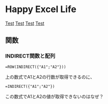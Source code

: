 # Happy Excel Life

[Test](/test.md)
[Test](/docs/test.md)
[Test](test.md)
[Test](docs/test.md)

## 関数

### INDIRECT関数と配列

`=ROW(INDIRECT({"A1";"A2"}))`

上の数式でA1とA2の行数が取得できるのに、

`=INDIRECT({"A1";"A2"})`

この数式でA1とA2の値が取得できないのはなぜ？

